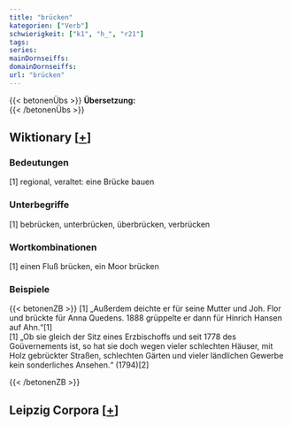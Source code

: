 ```yaml
---
title: "brücken"
kategorien: ["Verb"]
schwierigkeit: ["k1", "h_", "r21"]
tags:
series:
mainDornseiffs:
domainDornseiffs:
url: "brücken"
---
```


{{< betonenÜbs >}}
**Übersetzung:**  
{{< /betonenÜbs >}}

## Wiktionary [[+](https://de.wiktionary.org/wiki/brücken)]

### Bedeutungen
[1] regional, veraltet: eine Brücke bauen  

### Unterbegriffe
[1] bebrücken, unterbrücken, überbrücken, verbrücken  

### Wortkombinationen
[1] einen Fluß brücken, ein Moor brücken  

### Beispiele
{{< betonenZB >}}
[1] „Außerdem deichte er für seine Mutter und Joh. Flor und brückte für Anna Quedens. 1888 grüppelte er dann für Hinrich Hansen auf Ahn.“[1]  
[1] „Ob sie gleich der Sitz eines Erzbischoffs und seit 1778 des Goüvernements ist, so hat sie doch wegen vieler schlechten Häuser, mit Holz gebrückter Straßen, schlechten Gärten und vieler ländlichen Gewerbe kein sonderliches Ansehen.“ (1794)[2]  

{{< /betonenZB >}}

## Leipzig Corpora [[+](https://corpora.uni-leipzig.de/en/res?word=brücken&corpusId=deu_newscrawl-public_2018)]

